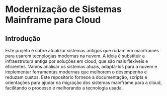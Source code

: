 # Modernização de Sistemas Mainframe para Cloud

## Introdução

Este projeto é sobre atualizar sistemas antigos que rodam em mainframes para usarem tecnologias modernas na nuvem. A ideia é substituir a infraestrutura antiga por soluções em cloud, que são mais flexíveis e eficientes.
Vamos analisar os sistemas atuais, adaptá-los para a nuvem e implementar ferramentas modernas que melhorem o desempenho e reduzam custos. 
Este repositório fornece a documentação, scripts e orientações para ajudar na migração dos sistemas mainframe para a cloud, facilitando o processo e melhorando a tecnologia usada.
